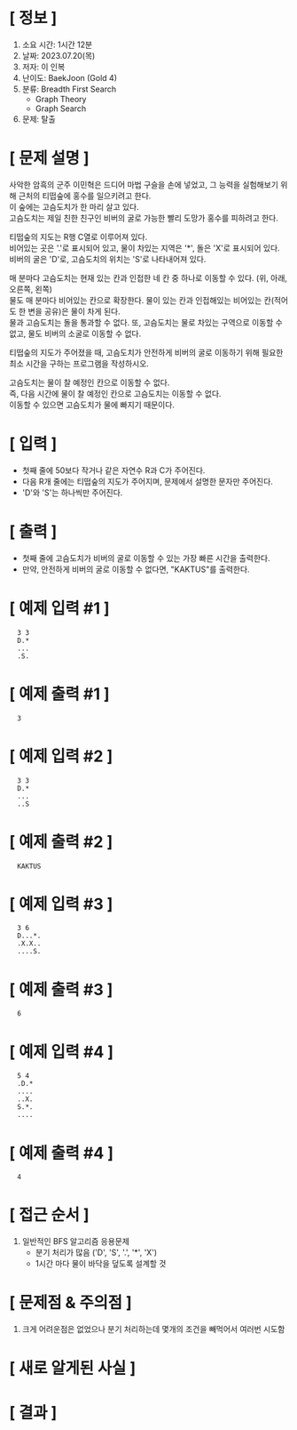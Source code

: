 # **[ 정보 ]**
1. 소요 시간: 1시간 12분
2. 날짜: 2023.07.20(목)
3. 저자: 이 인복
4. 난이도: BaekJoon (Gold 4)
5. 분류: Breadth First Search
    - Graph Theory
    - Graph Search
6. 문제: 탈출

# **[ 문제 설명 ]**
사악한 암흑의 군주 이민혁은 드디어 마법 구슬을 손에 넣었고, 그 능력을 실험해보기 위해 근처의 티떱숲에 홍수를 일으키려고 한다.  
이 숲에는 고슴도치가 한 마리 살고 있다.   
고슴도치는 제일 친한 친구인 비버의 굴로 가능한 빨리 도망가 홍수를 피하려고 한다.

티떱숲의 지도는 R행 C열로 이루어져 있다.   
비어있는 곳은 '.'로 표시되어 있고, 물이 차있는 지역은 '*', 돌은 'X'로 표시되어 있다. 비버의 굴은 'D'로, 고슴도치의 위치는 'S'로 나타내어져 있다.

매 분마다 고슴도치는 현재 있는 칸과 인접한 네 칸 중 하나로 이동할 수 있다. (위, 아래, 오른쪽, 왼쪽)   
물도 매 분마다 비어있는 칸으로 확장한다. 물이 있는 칸과 인접해있는 비어있는 칸(적어도 한 변을 공유)은 물이 차게 된다.   
물과 고슴도치는 돌을 통과할 수 없다. 또, 고슴도치는 물로 차있는 구역으로 이동할 수 없고, 물도 비버의 소굴로 이동할 수 없다.

티떱숲의 지도가 주어졌을 때, 고슴도치가 안전하게 비버의 굴로 이동하기 위해 필요한 최소 시간을 구하는 프로그램을 작성하시오.

고슴도치는 물이 찰 예정인 칸으로 이동할 수 없다.   
즉, 다음 시간에 물이 찰 예정인 칸으로 고슴도치는 이동할 수 없다.  
이동할 수 있으면 고슴도치가 물에 빠지기 때문이다.

# **[ 입력 ]**
- 첫째 줄에 50보다 작거나 같은 자연수 R과 C가 주어진다.
- 다음 R개 줄에는 티떱숲의 지도가 주어지며, 문제에서 설명한 문자만 주어진다.   
- 'D'와 'S'는 하나씩만 주어진다.

# **[ 출력 ]**
- 첫째 줄에 고슴도치가 비버의 굴로 이동할 수 있는 가장 빠른 시간을 출력한다. 
- 만약, 안전하게 비버의 굴로 이동할 수 없다면, "KAKTUS"를 출력한다.

# **[ 예제 입력 #1 ]**
      3 3
      D.*
      ...
      .S.

# **[ 예제 출력 #1 ]**
      3

# **[ 예제 입력 #2 ]**
      3 3
      D.*
      ...
      ..S

# **[ 예제 출력 #2 ]**
      KAKTUS

# **[ 예제 입력 #3 ]**
      3 6
      D...*.
      .X.X..
      ....S.

# **[ 예제 출력 #3 ]**
      6

# **[ 예제 입력 #4 ]**
      5 4
      .D.*
      ....
      ..X.
      S.*.
      ....

# **[ 예제 출력 #4 ]**
      4

# **[ 접근 순서 ]**
1. 일반적인 BFS 알고리즘 응용문제
   - 분기 처리가 많음 ('D', 'S', '.', '*', 'X')
   - 1시간 마다 물이 바닥을 덮도록 설계할 것

# **[ 문제점 & 주의점 ]**
1. 크게 어려운점은 없었으나 분기 처리하는데 몇개의 조건을 빼먹어서 여러번 시도함

# **[ 새로 알게된 사실 ]**

# **[ 결과 ]**